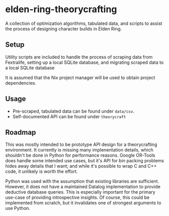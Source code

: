 # elden-ring-theorycrafting
A collection of optimization algorithms, tabulated data, and scripts to assist the process of designing character builds in Elden Ring. 

## Setup
Utility scripts are included to handle the process of scraping data from Fextralife, setting up a local SQLite database, and migrating scraped data to a local SQLite database 

It is assumed that the Nix project manager will be used to obtain project dependencies.

## Usage
- Pre-scraped, tabulated data can be found under `data/csv`.
- Self-documented API can be found under `theorycraft`

## Roadmap 
This was mostly intended to be prototype API design for a theorycrafting environment.  It currently is missing many implenentation details, which shouldn't be done in Python for performance reasons. Google OR-Tools does handle some intended use cases, but it's API for bin packing problems hides away details that I want; and while it's possible to wrap C and C++ code, it unlikely is worth the effort. 

Python was used with the assumption that existing libraries are sufficient.  However, it does not have a maintained Datalog implementation to provide deductive database queries. This is especially important for the primary use-case of providing introspective insights.  Of course, this could be implemented from scratch, but it invalidates one of strongest arguments to use Python. 


